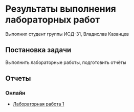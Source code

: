 # Результаты выполнения лабораторных работ
Выполнил студент группы ИСД-31, Владислав Казанцев

## Постановка задачи
Выполнить лабораторные работы, подготовить отчёты

## Отчеты
### Онлайн
* [Лабораторная работа 1](https://github.com/specialistvlad/dut-special-languages/blob/master/lab1/lab1.md)

